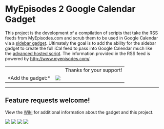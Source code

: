 # MyEpisodes 2 Google Calendar Gadget
This project is the development of a compilation of scripts that take the RSS feeds from MyEpisodes.com and scrub them to be used in Google Calendar via a [sidebar gadget](https://developers.google.com/google-apps/calendar/gadgets/sidebar/). Ultimately the goal is to add the ability for the sidebar gadget to create the full iCal feed to pass into Google Calendar much like the [advanced hosted script](https://code.google.com/p/my-episodes-2-ical/wiki/ScriptSetup). The information provided in the RSS feed is powered by http://www.myepisodes.com/.

<table border="0">
<tr><td valign="center"><g:plusone size="medium"></g:plusone><br/></td><wiki:comment><td><wiki:gadget url="https://my-episodes-2-ical.googlecode.com/svn/wiki/support.xml" width="130" height="66" border="0" /></td></wiki:comment><td valign="center">Thanks for your support!<br/></td></tr>
<tr><td>*Add the gadget:*</td><td><a href="https://www.google.com/calendar/render?gadgeturl=https://my-episodes-2-ical.googlecode.com/svn/trunk/myepisodes2ical.xml"><img src="https://my-episodes-2-ical.googlecode.com/svn/wiki/images/addToGC.gif"/></a></td><td></td></tr></table>

***

## Feature requests welcome!
View the [Wiki](https://code.google.com/p/my-episodes-2-ical/wiki/GadgetSetup?tm=6) for additional information about the gadget and this project.

![](https://my-episodes-2-ical.googlecode.com/svn/wiki/images/0.8.4/screenshot1.1.png)
![](https://my-episodes-2-ical.googlecode.com/svn/wiki/images/0.8.4/screenshot2.1.png)
![](https://my-episodes-2-ical.googlecode.com/svn/wiki/images/0.8.4/screenshot3.1.png)
![](https://my-episodes-2-ical.googlecode.com/svn/wiki/images/0.8.4/screenshot4.1.png)
